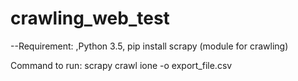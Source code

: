 # crawling_web_test

--Requirement: ,Python 3.5, pip install scrapy (module for crawling)


Command to run: scrapy crawl ione -o export_file.csv
